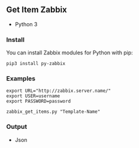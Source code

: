 ## Get Item Zabbix ##

* Python 3

### Install ###
You can install Zabbix modules for Python with pip:

```
pip3 install py-zabbix
```

### Examples ###

```
export URL="http://zabbix.server.name/"
export USER=username
export PASSWORD=password

zabbix_get_items.py "Template-Name"
```

### Output ###
* Json
